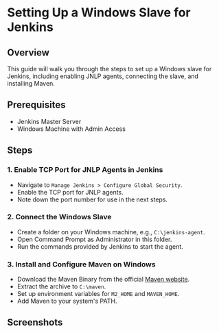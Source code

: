 # Setting Up a Windows Slave for Jenkins

## Overview
This guide will walk you through the steps to set up a Windows slave for Jenkins, including enabling JNLP agents, connecting the slave, and installing Maven.

## Prerequisites
- Jenkins Master Server
- Windows Machine with Admin Access

## Steps

### 1. Enable TCP Port for JNLP Agents in Jenkins
- Navigate to `Manage Jenkins > Configure Global Security`.
- Enable the TCP port for JNLP agents.
- Note down the port number for use in the next steps.
  
### 2. Connect the Windows Slave
- Create a folder on your Windows machine, e.g., `C:\jenkins-agent`.
- Open Command Prompt as Administrator in this folder.
- Run the commands provided by Jenkins to start the agent.

### 3. Install and Configure Maven on Windows
- Download the Maven Binary from the official [Maven website](https://maven.apache.org/download.cgi).
- Extract the archive to `C:\maven`.
- Set up environment variables for `M2_HOME` and `MAVEN_HOME`.
- Add Maven to your system's PATH.

## Screenshots


